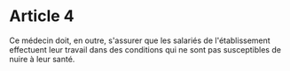 # Article 4

Ce médecin doit, en outre, s'assurer que les salariés de l'établissement effectuent leur travail dans des conditions qui ne sont pas susceptibles de nuire à leur santé.
